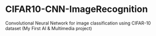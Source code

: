 # CIFAR10-CNN-ImageRecognition
Convolutional Neural Network for image classification using CIFAR-10 dataset (My First AI &amp; Multimedia project)
